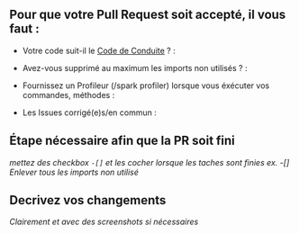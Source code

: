 ## Pour que votre Pull Request soit accepté, il vous faut :
* Votre code suit-il le [Code de Conduite](https://github.com/ServerOpenMC/PluginV2/blob/master/CODE_OF_CONDUCT.md) ? :
* Avez-vous supprimé au maximum les imports non utilisés ? : 
* Fournissez un Profileur (/spark profiler) lorsque vous éxécuter vos commandes, méthodes :

* Les Issues corrigé(e)s/en commun : 

## Étape nécessaire afin que la PR soit fini
*mettez des checkbox `-[]` et les cocher lorsque les taches sont finies*
*ex. -[] Enlever tous les imports non utilisé*

## Decrivez vos changements
*Clairement et avec des screenshots si nécessaires*
